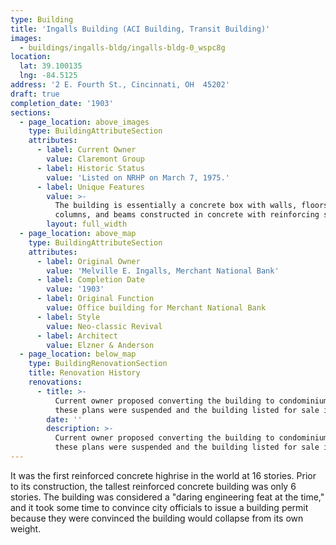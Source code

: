 ```yaml
---
type: Building
title: 'Ingalls Building (ACI Building, Transit Building)'
images:
  - buildings/ingalls-bldg/ingalls-bldg-0_wspc8g
location:
  lat: 39.100135
  lng: -84.5125
address: '2 E. Fourth St., Cincinnati, OH  45202'
draft: true
completion_date: '1903'
sections:
  - page_location: above_images
    type: BuildingAttributeSection
    attributes:
      - label: Current Owner
        value: Claremont Group
      - label: Historic Status
        value: 'Listed on NRHP on March 7, 1975.'
      - label: Unique Features
        value: >-
          The building is essentially a concrete box with walls, floors,
          columns, and beams constructed in concrete with reinforcing steel.
        layout: full_width
  - page_location: above_map
    type: BuildingAttributeSection
    attributes:
      - label: Original Owner
        value: 'Melville E. Ingalls, Merchant National Bank'
      - label: Completion Date
        value: '1903'
      - label: Original Function
        value: Office building for Merchant National Bank
      - label: Style
        value: Neo-classic Revival
      - label: Architect
        value: Elzner & Anderson
  - page_location: below_map
    type: BuildingRenovationSection
    title: Renovation History
    renovations:
      - title: >-
          Current owner proposed converting the building to condominiums, but
          these plans were suspended and the building listed for sale in 2015.
        date: ''
        description: >-
          Current owner proposed converting the building to condominiums, but
          these plans were suspended and the building listed for sale in 2015.
---
```


It was the first reinforced concrete highrise in the world at 16 stories. Prior to its construction, the tallest reinforced concrete building was only 6 stories. The building was considered a "daring engineering feat at the time," and it took some time to convince city officials to issue a building permit because they were convinced the building would collapse from its own weight.
